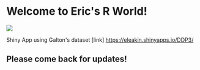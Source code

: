 # Welcome to Eric's R World!

![](http://d3gnp09177mxuh.cloudfront.net/tech-page-images/r.png)

Shiny App using Galton's dataset
[link] https://eleakin.shinyapps.io/DDP3/

## Please come back for updates!
